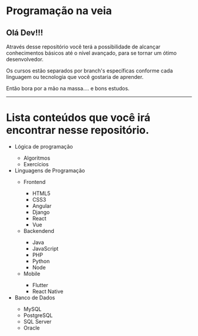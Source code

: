 <h1>Programação na veia</h1>

<h2>Olá Dev!!!</h2>

Através desse repositório você terá a possibilidade de alcançar conhecimentos básicos até o nível avançado, para se tornar um ótimo desenvolvedor.

Os cursos estão separados por branch's específicas conforme cada linguagem ou tecnologia que você gostaria de aprender.

Então bora por a mão na massa.... e bons estudos.

<hr/>
<h1>Lista conteúdos que você irá encontrar nesse repositório.</h1>

<ul>
    <li>Lógica de programação</li>
    <ul>
        <li>Algoritmos</li>
        <li>Exercícios</li>
    </ul>
    <li>Linguagens de Programação</li>
    <ul>
        <li>Frontend</li>
        <ul>
            <li>HTML5</li>
            <li>CSS3</li>
            <li>Angular</li>
            <li>Django</li>            
            <li>React</li>
            <li>Vue</li>
        </ul>
        <li>Backendend</li>
        <ul>
            <li>Java</li>
            <li>JavaScript</li>
            <li>PHP</li>
            <li>Python</li>
            <li>Node</li>
        </ul>
        <li>Mobile</li>
        <ul>
            <li>Flutter</li>
            <li>React Native</li>
        </ul>
    </ul>
    <li>Banco de Dados</li>
    <ul>
        <li>MySQL</li>
        <li>PostgreSQL</li>
        <li>SQL Server</li>
        <li>Oracle</li>
    </ul>
</ul>
